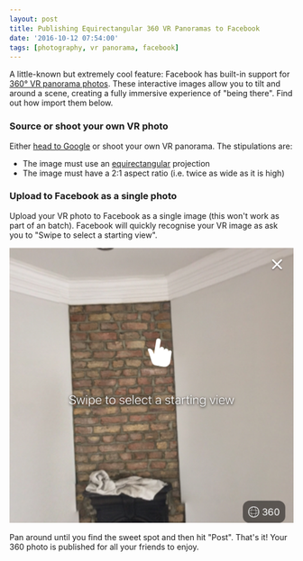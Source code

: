 ```yaml
---
layout: post
title: Publishing Equirectangular 360 VR Panoramas to Facebook
date: '2016-10-12 07:54:00'
tags: [photography, vr panorama, facebook]
---
```


A little-known but extremely cool feature: Facebook has built-in support for <a href="https://en.wikipedia.org/wiki/VR_photography" target="_blank">360° VR panorama photos</a>. These interactive images allow you to tilt and around a scene, creating a fully immersive experience of "being there". Find out how import them below.

### Source or shoot your own VR photo

Either <a href="https://www.google.co.uk/search?q=equirectangular+vr+photo&rlz=1CDGOYI_enGB653GB654&hl=en-GB&prmd=ivn&source=lnms&tbm=isch&sa=X&ved=0ahUKEwiMi6_uptLPAhXFECwKHYiRDOAQ_AUIBygB&biw=414&bih=660" target="_blank">head to Google</a> or shoot your own VR panorama. The stipulations are:

* The image must use an <a href="https://en.wikipedia.org/wiki/Equirectangular_projection" target="_blank">equirectangular</a> projection
* The image must have a 2:1 aspect ratio (i.e. twice as wide as it is high)

### Upload to Facebook as a single photo

Upload your VR photo to Facebook as a single image (this won't work as part of an batch). Facebook will quickly recognise your VR image as ask you to "Swipe to select a starting view".

![Facebook recognizes the uploaded image as 360 VR photo](/img/posts/360_pano_upload_facebook.png)

Pan around until you find the sweet spot and then hit "Post". That's it! Your 360 photo is published for all your friends to enjoy.